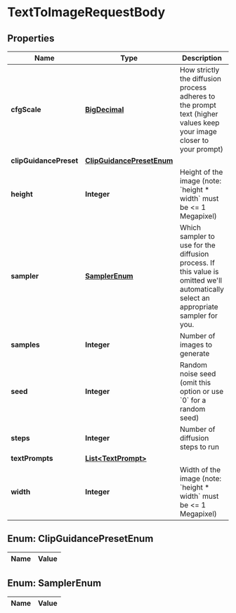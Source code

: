 

# TextToImageRequestBody

## Properties

Name | Type | Description | Notes
------------ | ------------- | ------------- | -------------
**cfgScale** | [**BigDecimal**](BigDecimal.md) | How strictly the diffusion process adheres to the prompt text (higher values keep your image closer to your prompt) |  [optional]
**clipGuidancePreset** | [**ClipGuidancePresetEnum**](#ClipGuidancePresetEnum) |  |  [optional]
**height** | **Integer** | Height of the image (note: &#x60;height * width&#x60; must be &lt;&#x3D; 1 Megapixel) |  [optional]
**sampler** | [**SamplerEnum**](#SamplerEnum) | Which sampler to use for the diffusion process. If this value is omitted we&#39;ll automatically select an appropriate sampler for you. |  [optional]
**samples** | **Integer** | Number of images to generate |  [optional]
**seed** | **Integer** | Random noise seed (omit this option or use &#x60;0&#x60; for a random seed) |  [optional]
**steps** | **Integer** | Number of diffusion steps to run |  [optional]
**textPrompts** | [**List&lt;TextPrompt&gt;**](TextPrompt.md) |  | 
**width** | **Integer** | Width of the image (note: &#x60;height * width&#x60; must be &lt;&#x3D; 1 Megapixel) |  [optional]


## Enum: ClipGuidancePresetEnum

Name | Value
---- | -----


## Enum: SamplerEnum

Name | Value
---- | -----




